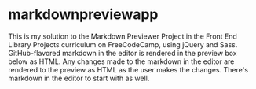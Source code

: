 # markdownpreviewapp
This is my solution to the Markdown Previewer Project in the Front End Library Projects curriculum on FreeCodeCamp, using jQuery and Sass. GitHub-flavored markdown in the editor is rendered in the preview box below as HTML.  Any changes made to the markdown in the editor are rendered to the preview as HTML as the user makes the changes. There's markdown in the editor to start with as well.
